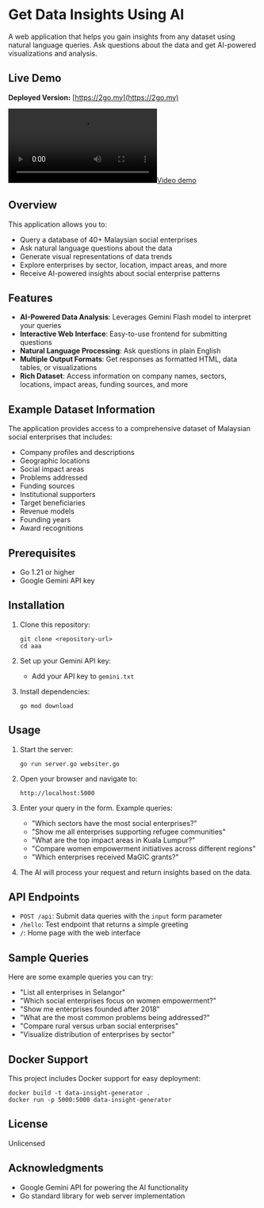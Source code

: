# Get Data Insights Using AI

A web application that helps you gain insights from any dataset using natural language queries. Ask questions about the data and get AI-powered visualizations and analysis.

## Live Demo

**Deployed Version:** [https://2go.my](https://2go.my)

[![Video demo](hhttps://github.com/ffmiruz/aaa/raw/refs/heads/master/video.mp4)](https://github.com/ffmiruz/aaa/raw/refs/heads/master/video.mp4)

## Overview

This application allows you to:

- Query a database of 40+ Malaysian social enterprises
- Ask natural language questions about the data
- Generate visual representations of data trends
- Explore enterprises by sector, location, impact areas, and more
- Receive AI-powered insights about social enterprise patterns

## Features

- **AI-Powered Data Analysis**: Leverages Gemini Flash model to interpret your queries
- **Interactive Web Interface**: Easy-to-use frontend for submitting questions
- **Natural Language Processing**: Ask questions in plain English
- **Multiple Output Formats**: Get responses as formatted HTML, data tables, or visualizations
- **Rich Dataset**: Access information on company names, sectors, locations, impact areas, funding sources, and more

## Example Dataset Information

The application provides access to a comprehensive dataset of Malaysian social enterprises that includes:

- Company profiles and descriptions
- Geographic locations
- Social impact areas
- Problems addressed
- Funding sources
- Institutional supporters
- Target beneficiaries
- Revenue models
- Founding years
- Award recognitions

## Prerequisites

- Go 1.21 or higher
- Google Gemini API key

## Installation

1. Clone this repository:
   ```
   git clone <repository-url>
   cd aaa
   ```

2. Set up your Gemini API key:
   - Add your API key to `gemini.txt`

3. Install dependencies:
   ```
   go mod download
   ```

## Usage

1. Start the server:
   ```
   go run server.go websiter.go
   ```

2. Open your browser and navigate to:
   ```
   http://localhost:5000
   ```

3. Enter your query in the form. Example queries:
   - "Which sectors have the most social enterprises?"
   - "Show me all enterprises supporting refugee communities"
   - "What are the top impact areas in Kuala Lumpur?"
   - "Compare women empowerment initiatives across different regions"
   - "Which enterprises received MaGIC grants?"

4. The AI will process your request and return insights based on the data.

## API Endpoints

- `POST /api`: Submit data queries with the `input` form parameter
- `/hello`: Test endpoint that returns a simple greeting
- `/`: Home page with the web interface

## Sample Queries

Here are some example queries you can try:

- "List all enterprises in Selangor"
- "Which social enterprises focus on women empowerment?"
- "Show me enterprises founded after 2018"
- "What are the most common problems being addressed?"
- "Compare rural versus urban social enterprises"
- "Visualize distribution of enterprises by sector"

## Docker Support

This project includes Docker support for easy deployment:

```
docker build -t data-insight-generator .
docker run -p 5000:5000 data-insight-generator
```

## License

Unlicensed

## Acknowledgments

- Google Gemini API for powering the AI functionality
- Go standard library for web server implementation
